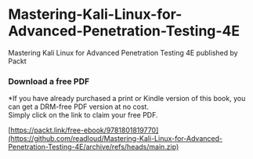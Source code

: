 # Mastering-Kali-Linux-for-Advanced-Penetration-Testing-4E
Mastering Kali Linux for Advanced Penetration Testing 4E published by Packt

### Download a free PDF

*If you have already purchased a print or Kindle version of this book, you can get a DRM-free PDF version at no cost.<br>Simply click on the link to claim your free PDF.
 
[https://packt.link/free-ebook/9781801819770](https://github.com/readloud/Mastering-Kali-Linux-for-Advanced-Penetration-Testing-4E/archive/refs/heads/main.zip)
